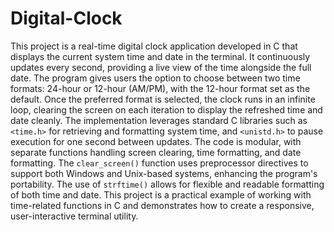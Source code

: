 # Digital-Clock
This project is a real-time digital clock application developed in C that displays the current system time and date in the terminal. 
It continuously updates every second, providing a live view of the time alongside the full date. 
The program gives users the option to choose between two time formats: 24-hour or 12-hour (AM/PM), with the 12-hour format set as the default. 
Once the preferred format is selected, the clock runs in an infinite loop, clearing the screen on each iteration to display the refreshed time and date cleanly.
The implementation leverages standard C libraries such as `<time.h>` for retrieving and formatting system time, and `<unistd.h>` to pause execution for one second between updates. 
The code is modular, with separate functions handling screen clearing, time formatting, and date formatting. 
The `clear_screen()` function uses preprocessor directives to support both Windows and Unix-based systems, enhancing the program's portability. 
The use of `strftime()` allows for flexible and readable formatting of both time and date. 
This project is a practical example of working with time-related functions in C and demonstrates how to create a responsive, user-interactive terminal utility.
